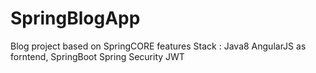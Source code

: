 # SpringBlogApp
Blog project based on SpringCORE features Stack : Java8 AngularJS as forntend, SpringBoot Spring Security JWT
